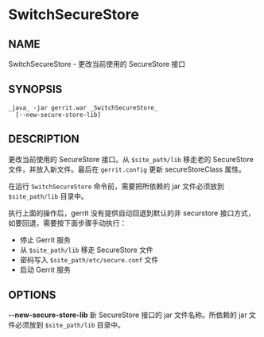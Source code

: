# SwitchSecureStore

## NAME
SwitchSecureStore - 更改当前使用的 SecureStore 接口

## SYNOPSIS
```
_java_ -jar gerrit.war _SwitchSecureStore_
  [--new-secure-store-lib]
```

## DESCRIPTION
更改当前使用的 SecureStore 接口。从 `$site_path/lib` 移走老的 SecureStore 文件，并放入新文件。最后在 `gerrit.config` 更新 secureStoreClass 属性。

在运行 `SwitchSecureStore` 命令前，需要把所依赖的 jar 文件必须放到 `$site_path/lib` 目录中。

执行上面的操作后，gerrit 没有提供自动回退到默认的非 securstore 接口方式，如要回退，需要按下面步骤手动执行：
* 停止 Gerrit 服务
* 从 `$site_path/lib` 移走 SecureStore 文件
* 密码写入 `$site_path/etc/secure.conf` 文件
* 启动 Gerrit 服务

## OPTIONS

**--new-secure-store-lib**
	新 SecureStore 接口的 jar 文件名称。所依赖的 jar 文件必须放到 `$site_path/lib` 目录中。

